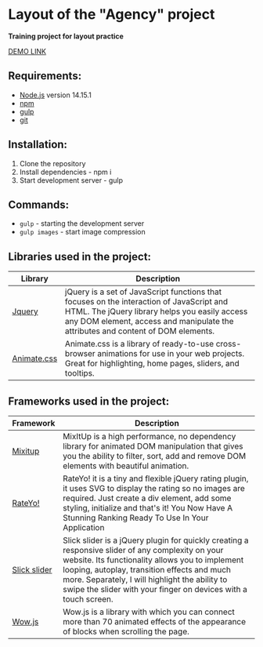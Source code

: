 # Layout of the "Agency" project

**Training project for layout practice**

[DEMO LINK](https://ionshive.github.io/agency/)

## Requirements:
* [Node.js](https://nodejs.org/en/) version 14.15.1 
* [npm](https://www.npmjs.com/) 
* [gulp](https://gulpjs.com/)
* [git](https://git-scm.com/)

## Installation:
1. Clone the repository
2. Install dependencies - npm i
3. Start development server - gulp

## Commands:
* ```gulp``` - starting the development server
* ```gulp images``` - start image compression

 
## Libraries used in the project:
| Library | Description |
| ------ | ------ |
| [Jquery](https://jquery.com) | jQuery is a set of JavaScript functions that focuses on the interaction of JavaScript and HTML. The jQuery library helps you easily access any DOM element, access and manipulate the attributes and content of DOM elements. |
| [Animate.css](https://animate.style) | Animate.css is a library of ready-to-use cross-browser animations for use in your web projects. Great for highlighting, home pages, sliders, and tooltips. |


## Frameworks used in the project:
| Framework | Description |
| ------ | ------ |
| [Mixitup](https://www.kunkalabs.com/mixitup/) | MixItUp is a high performance, no dependency library for animated DOM manipulation that gives you the ability to filter, sort, add and remove DOM elements with beautiful animation. |
| [RateYo!](Https://rateyo.fundoocode.ninja) | RateYo! it is a tiny and flexible jQuery rating plugin, it uses SVG to display the rating so no images are required. Just create a div element, add some styling, initialize and that's it! You Now Have A Stunning Ranking Ready To Use In Your Application |
| [Slick slider](https://kenwheeler.github.io/slick/) | Slick slider is a jQuery plugin for quickly creating a responsive slider of any complexity on your website. Its functionality allows you to implement looping, autoplay, transition effects and much more. Separately, I will highlight the ability to swipe the slider with your finger on devices with a touch screen. |
| [Wow.js](https://wowjs.uk/) | Wow.js is a library with which you can connect more than 70 animated effects of the appearance of blocks when scrolling the page. |
